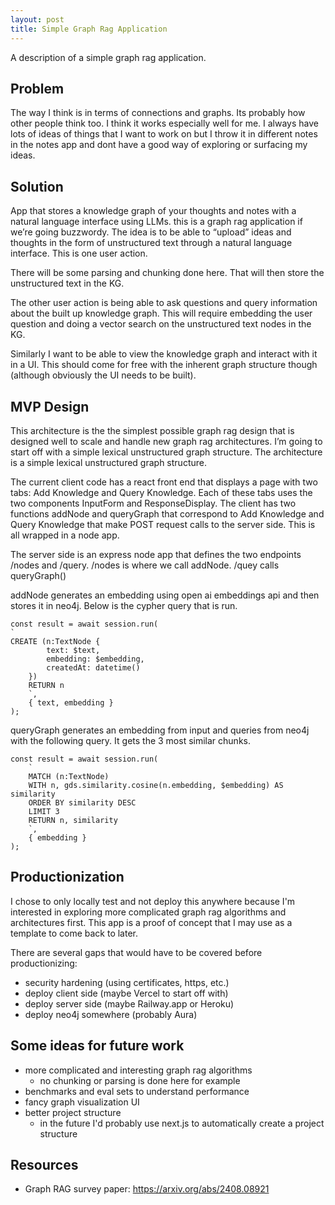 ```yaml
---
layout: post
title: Simple Graph Rag Application
---
```

A description of a simple graph rag application. 

## Problem
The way I think is in terms of connections and graphs. Its probably how other people think too. I think it works especially well for me. I always have lots of ideas of things that I want to work on but I throw it in different notes in the notes app and dont have a good way of exploring or surfacing my ideas. 

## Solution
App that stores a knowledge graph of your thoughts and notes with a natural language interface using LLMs. this is a graph rag application if we’re going buzzwordy. The idea is to be able to “upload” ideas and thoughts in the form of unstructured text through a natural language interface. This is one user action. 

There will be some parsing and chunking done here. That will then store the unstructured text in the KG. 

The other user action is being able to ask questions and query information about the built up knowledge graph. This will require embedding the user question and doing a vector search on the unstructured text nodes in the KG.

Similarly I want to be able to view the knowledge graph and interact with it in a UI. This should come for free with the inherent graph structure though (although obviously the UI needs to be built).  

## MVP Design
This architecture is the the simplest possible graph rag design that is designed well to scale and handle new graph rag architectures. I’m going to start off with a simple lexical unstructured graph structure. 
The architecture is a simple lexical unstructured graph structure. 

The current client code has a react front end that displays a page with two tabs: Add Knowledge and Query Knowledge. 
Each of these tabs uses the two components InputForm and ResponseDisplay. 
The client has two functions addNode and queryGraph that correspond to Add Knowledge and Query Knowledge that make POST request calls to the server side. 
This is all wrapped in a node app.

The server side is an express node app that defines the two endpoints /nodes and /query. /nodes is where we call addNode. /quey calls queryGraph()

addNode generates an embedding using open ai embeddings api and then stores it in neo4j.
Below is the cypher query that is run.
```
const result = await session.run(
`
CREATE (n:TextNode {
        text: $text,
        embedding: $embedding,
        createdAt: datetime()
    })
    RETURN n
    `,
    { text, embedding }
);
```

queryGraph generates an embedding from input and queries from neo4j with the following query. 
It gets the 3 most similar chunks. 
```
const result = await session.run(
    `
    MATCH (n:TextNode)
    WITH n, gds.similarity.cosine(n.embedding, $embedding) AS similarity
    ORDER BY similarity DESC
    LIMIT 3
    RETURN n, similarity
    `,
    { embedding }
);
```

## Productionization
I chose to only locally test and not deploy this anywhere because I'm interested in exploring more complicated graph rag algorithms and architectures first.
This app is a proof of concept that I may use as a template to come back to later.

There are several gaps that would have to be covered before productionizing:
- security hardening (using certificates, https, etc.)
- deploy client side (maybe Vercel to start off with)
- deploy server side (maybe Railway.app or Heroku)
- deploy neo4j somewhere (probably Aura)

## Some ideas for future work
- more complicated and interesting graph rag algorithms
    - no chunking or parsing is done here for example
- benchmarks and eval sets to understand performance
- fancy graph visualization UI
- better project structure
    - in the future I'd probably use next.js to automatically create a project structure

## Resources
- Graph RAG survey paper: https://arxiv.org/abs/2408.08921 